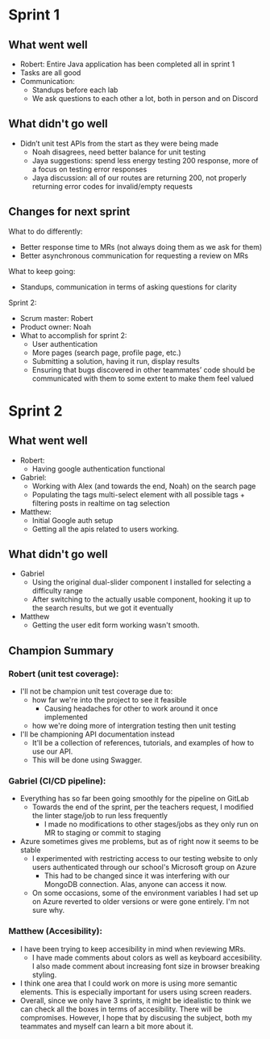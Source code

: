 # Sprint 1

## What went well

- Robert: Entire Java application has been completed all in sprint 1
- Tasks are all good
- Communication:
    - Standups before each lab
    - We ask questions to each other a lot, both in person and on Discord

## What didn't go well

- Didn’t unit test APIs from the start as they were being made
    - Noah disagrees, need better balance for unit testing
    - Jaya suggestions: spend less energy testing 200 response, more of a focus on testing error responses
    - Jaya discussion: all of our routes are returning 200, not properly returning error codes for invalid/empty requests

## Changes for next sprint

What to do differently:
- Better response time to MRs (not always doing them as we ask for them)
- Better asynchronous communication for requesting a review on MRs

What to keep going:
- Standups, communication in terms of asking questions for clarity

Sprint 2:
- Scrum master: Robert
- Product owner: Noah
- What to accomplish for sprint 2:
    - User authentication
    - More pages (search page, profile page, etc.)
    - Submitting a solution, having it run, display results
    - Ensuring that bugs discovered in other teammates’ code should be communicated with them to some extent to make them feel valued

# Sprint 2

## What went well
- Robert:
    - Having google authentication functional
- Gabriel:
    - Working with Alex (and towards the end, Noah) on the search page
    - Populating the tags multi-select element with all possible tags + filtering posts in realtime on tag selection
- Matthew:
    - Initial Google auth setup
    - Getting all the apis related to users working.

## What didn't go well
- Gabriel
    - Using the original dual-slider component I installed for selecting a difficulty range
    - After switching to the actually usable component, hooking it up to the search results, but we got it eventually
- Matthew
    - Getting the user edit form working wasn't smooth.

## Champion Summary
### Robert (unit test coverage):
- I'll not be champion unit test coverage due to:
    - how far we're into the project to see it feasible
        - Causing headaches for other to work around it once implemented  
    - how we're doing more of intergration testing then unit testing
- I'll be championing API documentation instead
    - It'll be a collection of references, tutorials, and examples of how to use our API.
    - This will be done using Swagger.

### Gabriel (CI/CD pipeline):
- Everything has so far been going smoothly for the pipeline on GitLab
    - Towards the end of the sprint, per the teachers request, I modified the linter stage/job to run less frequently
        - I made no modifications to other stages/jobs as they only run on MR to staging or commit to staging
- Azure sometimes gives me problems, but as of right now it seems to be stable
    - I experimented with restricting access to our testing website to only users authenticated through our school's Microsoft group on Azure
        - This had to be changed since it was interfering with our MongoDB connection. Alas, anyone can access it now.
    - On some occasions, some of the environment variables I had set up on Azure reverted to older versions or were gone entirely. I'm not sure why.

### Matthew (Accesibility):
- I have been trying to keep accesibility in mind when reviewing MRs.
    - I have made comments about colors as well as keyboard accesibility. I also made comment about increasing font size  in browser breaking styling.
- I think one area that I could work on more is using more semantic elements. This is especially important for users using screen readers.
- Overall, since we only have 3 sprints, it might be idealistic to think we can check all the boxes in terms of accesibility. There will be compromises. However, I hope that by discusing the subject, both my teammates and myself can learn a bit more about it.